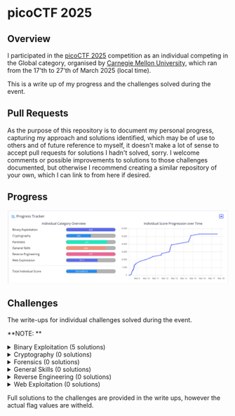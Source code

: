 # picoCTF 2025 #

## Overview ##

I participated in the [picoCTF 2025](www.picoctf.org) competition as an individual competing in the Global category, organised by [Carnegie Mellon University](https://cmu.edu/), which ran from the 17'th to 27'th of March 2025 (local time). 

This is a write up of my progress and the challenges solved during the event.

## Pull Requests ##

As the purpose of this repository is to document my personal progress, capturing my approach and solutions identified, which may be of use to others and of future reference to myself, it doesn't make a lot of sense to accept pull requests for solutions I hadn't solved, sorry. I welcome comments or possible improvements to solutions to those challenges documented, but otherwise I recommend creating a similar repository of your own, which I can link to from here if desired.

## Progress ##

![Screenshot of a challenge progress during event](event-score-progression.png)

## Challenges ##

The write-ups for individual challenges solved during the event.

**NOTE: **

<details>
  <summary>Binary Exploitation (5 solutions)</summary>

* **[PIE TIME](Binary%20Exploitation/PIE%20TIME/PIE%20TIME.md) (Solved)** - 75 points
* **[hash-only-1](Binary%20Exploitation/hash-only-1/hash-only-1.md) (Solved)** - 100 points
* **[hash-only-2](Binary%20Exploitation/hash-only-1/hash-only-2.md) (Solved)** - 200 points
* **[PIE TIME 2](Binary%20Exploitation/PIE%20TIME%202/PIE%20TIME%202.md) (Solved)** - 200 points 
* **[Echo Valley](Binary%20Exploitation/Echo%20Valley/Echo%20Valley.md) (Solved)** - 300 points 
* handoff (Unsolved) - 400 points

</details>

<details>
  <summary>Cryptography (0 solutions)</summary>

* hashcrack (Solved) - 100 points
* EVEN RSA CAN BE BROKEN??? (Solved) - 200 points
* Guess My Cheese (Part 1) (Solved) - 200 points
* Guess My Cheese (Part 2) (Unsolved) - 300 points
* ChaCha Slide (Unsolved) - 400 points
* Ricochet (Unsolved) - 500 points

</details>

<details>
  <summary>Forensics (0 solutions)</summary>

* Ph4nt0m 1ntrud3r (Solved) - 50 points
* RED (Solved) - 100 points
* flags are stepic (Solved) - 100 points
* Bitlocker-1 (Unsolved) - 200 points
* Event-Viewing (Solved) - 200 points
* Bitlocker-2 (Unsolved) - 300 points

</details>

<details>
  <summary>General Skills (0 solutions)</summary>

* FANTASY CTF (Solved) - 10 points
* (Removed) Chalkboard (Solved) - 100 points
* Rust fixme 1 (Solved) - 100 points
* Rust fixme 2 (Solved) - 100 points
* Rust fixme 3 (Solved) - 100 points
* YaraRules0x100 (Unsolved) - 200 points

</details>

<details>
  <summary>Reverse Engineering (0 solutions)</summary>

* Flag Hunters (Solved) - 75 points
* Binary Instrumentation 1 (Unsolved) - 200 points
* Tap into Hash (Solved) - 200 points
* Chronohack (Solved) - 200 points
* Quantum Scrambler (Solved) - 200 points
* Binary Instrumentation 2 (Unsolved) - 300 points
* perplexed (Unsolved) - 400 points

</details>

<details>
  <summary>Web Exploitation (0 solutions)</summary>

* Cookie Monster Secret Recipe (Solved) - 50 points
* head-dump (Solved) - 50 points
* n0s4n1ty 1 (Solved) - 100 points
* SSTI1 (Solved) - 100 points
* WebSockFish (Unsolved) - 200 points
* 3v@l (Solved) - 200 points
* SSTI2 (Solved) - 200 points
* Apriti sesamo (Unsolved) - 300 points
* Pachinko (Unsolved) - 300 points
* Pachinko Revisited (Unsolved) - 500 points
* secure-email-service (Unsolved) - 500 points

</details>

Full solutions to the challenges are provided in the write ups, however the actual flag values are witheld.
